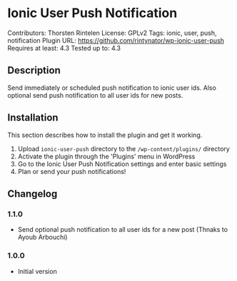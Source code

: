 # Ionic User Push Notification

Contributors: Thorsten Rintelen
License: GPLv2
Tags: ionic, user, push, notification
Plugin URL: https://github.com/rintynator/wp-ionic-user-push
Requires at least: 4.3
Tested up to: 4.3

## Description

Send immediately or scheduled push notification to ionic user ids.
Also optional send push notification to all user ids for new posts.

## Installation

This section describes how to install the plugin and get it working.

1. Upload `ionic-user-push` directory to the `/wp-content/plugins/` directory
2. Activate the plugin through the 'Plugins' menu in WordPress
3. Go to the Ionic User Push Notification settings and enter basic settings
4. Plan or send your push notifications!

## Changelog

### 1.1.0

* Send optional push notification to all user ids for a new post (Thnaks to Ayoub Arbouchi)

### 1.0.0

* Initial version

